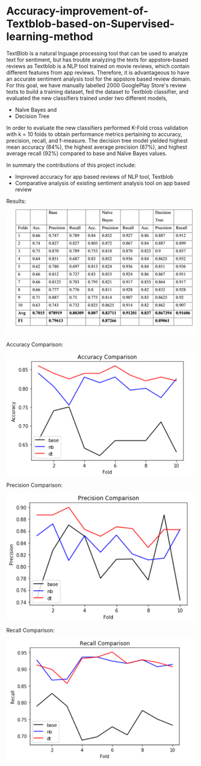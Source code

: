 # Accuracy-improvement-of-Textblob-based-on-Supervised-learning-method
TextBlob is a natural lnguage processing tool that can be used to analyze text for sentiment, but has trouble analyzing the texts for appstore-based reviews as Textblob is a NLP tool trained on movie reviews, which contain different features from app reviews. Therefore, it is advantageous to have an accurate sentiment analysis tool for the appstore based review domain. For this goal, we have manually labelled 2000 GooglePlay Store's review texts to build a training dataset, fed the dataset to Textblob classifier, and evaluated the new classifiers trained under two different models, 

- Naïve Bayes and 
- Decision Tree

In order to evaluate the new classifiers performed K-Fold cross validation with k = 10 folds to obtain performance metrics pertaining to accuracy, precision, recall, and f-measure. The decision tree model yielded highest mean accuracy (84%), the highest average precision (87%), and highest average recall (92%) compared to base and Naïve Bayes values.


In summary the contributions of this project include:

- Improved accuracy for app based reviews of NLP tool, Textblob
- Comparative analysis of existing sentiment analysis tool on app based review

 
Results:

![result](https://github.com/nahida-uap/Accuracy-improvement-of-Textblob-based-on-Supervised-learning-method/blob/master/Comparison.png)


Accuracy Comparison:

![Accuracy](https://github.com/nahida-uap/Accuracy-improvement-of-Textblob-based-on-Supervised-learning-method/blob/master/AccuracyComparison.png)


Precision Comparison:

![Precision](https://github.com/nahida-uap/Accuracy-improvement-of-Textblob-based-on-Supervised-learning-method/blob/master/PrecisionComparison.png)


Recall Comparison:

![Recall](https://github.com/nahida-uap/Accuracy-improvement-of-Textblob-based-on-Supervised-learning-method/blob/master/RecallComparison.png)
